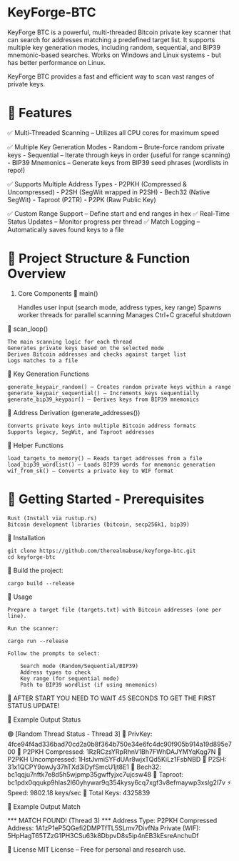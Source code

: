 # KeyForge-BTC
KeyForge BTC is a powerful, multi-threaded Bitcoin private key scanner that can search for addresses matching a predefined target list. It supports multiple key generation modes, including random, sequential, and BIP39 mnemonic-based searches. Works on Windows and Linux systems - but has better performance on Linux.

KeyForge BTC provides a fast and efficient way to scan vast ranges of private keys.

# 📌 Features

✅ Multi-Threaded Scanning – Utilizes all CPU cores for maximum speed

✅ Multiple Key Generation Modes
    - Random – Brute-force random private keys
    - Sequential – Iterate through keys in order (useful for range scanning)
    - BIP39 Mnemonics – Generate keys from BIP39 seed phrases (wordlists in repo!)
    
✅ Supports Multiple Address Types
    - P2PKH (Compressed & Uncompressed)
    - P2SH (SegWit wrapped in P2SH)
    - Bech32 (Native SegWit)
    - Taproot (P2TR)
    - P2PK (Raw Public Key)
    
✅ Custom Range Support – Define start and end ranges in hex
✅ Real-Time Status Updates – Monitor progress per thread
✅ Match Logging – Automatically saves found keys to a file

# 📂 Project Structure & Function Overview

1. Core Components
🔹 main()

    Handles user input (search mode, address types, key range)
    Spawns worker threads for parallel scanning
    Manages Ctrl+C graceful shutdown

🔹 scan_loop()

    The main scanning logic for each thread
    Generates private keys based on the selected mode
    Derives Bitcoin addresses and checks against target list
    Logs matches to a file

🔹 Key Generation Functions

    generate_keypair_random() – Creates random private keys within a range
    generate_keypair_sequential() – Increments keys sequentially
    generate_bip39_keypair() – Derives keys from BIP39 mnemonics

🔹 Address Derivation (generate_addresses())

    Converts private keys into multiple Bitcoin address formats
    Supports legacy, SegWit, and Taproot addresses

🔹 Helper Functions

    load_targets_to_memory() – Reads target addresses from a file
    load_bip39_wordlist() – Loads BIP39 words for mnemonic generation
    wif_from_sk() – Converts a private key to WIF format

# 🚀 Getting Started - Prerequisites

    Rust (Install via rustup.rs)
    Bitcoin development libraries (bitcoin, secp256k1, bip39)

📂 Installation

    git clone https://github.com/therealmabuse/keyforge-btc.git
    cd keyforge-btc

📂 Build the project:

    cargo build --release

📂 Usage

    Prepare a target file (targets.txt) with Bitcoin addresses (one per line).

    Run the scanner: 
    
    cargo run --release

    Follow the prompts to select:

        Search mode (Random/Sequential/BIP39)
        Address types to check
        Key range (for sequential mode)
        Path to BIP39 wordlist (if using mnemonics)


📌 AFTER START YOU NEED TO WAIT 45 SECONDS TO GET THE FIRST STATUS UPDATE!        

📂 Example Output Status

🟢 [Random Thread Status - Thread 3]
🔑  PrivKey: 4fce94f4ad336bad70cd2a0b8f364b750e34e6fc4dc90f905b914a19d895e700
📍  P2PKH Compressed: 1RzRCzsYRpRhnV1Bh7FWhDAJYMYqKqg7N
📍  P2PKH Uncompressed: 1HstJvmiSYFdUAr8wjxTQd5KiLz1FsbNBD
📍  P2SH: 31x1QCPY9owJy37hTXd3iDyfSmcU1jt8E1
📍  Bech32: bc1qqju7nftk7e8d5h5wjpmp35gwffyjxc7ujcsw48
📍  Taproot: bc1pdx0qqukp9hlas2l60yhywar9q354kysy6cq7xgf3v8efmaywp3xslg2l7v
⚡  Speed: 9802.18 keys/sec
🔢  Total Keys: 4325839

📂 Example Output Match

*** MATCH FOUND! (Thread 3) ***
  Address Type: P2PKH Compressed
  Address: 1A1zP1eP5QGefi2DMPTfTL5SLmv7DivfNa
  Private (WIF): 5HpHagT65TZzG1PH3CSu63k8DbpvD8s5ip4nEB3kEsreAnchuDf

📜 License
MIT License – Free for personal and research use.
